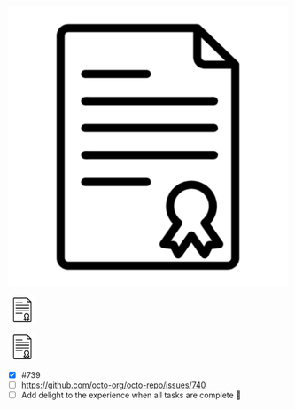 
[![Button Text](./Module-A/img/EasyRSA.png)](https://www.google.com)

<a href="https://www.google.com">
  <img src="./Module-A/img/EasyRSA.png" alt="Button Text" width="50" height="50">
</a>

<a href="https://www.google.com" target="_blank"><img src="./Module-A/img/EasyRSA.png" alt="Buy Me A Coffee" height="50" width="50"></a>

- [x] #739
- [ ] https://github.com/octo-org/octo-repo/issues/740
- [ ] Add delight to the experience when all tasks are complete :tada:
